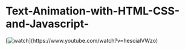 # Text-Animation-with-HTML-CSS-and-Javascript-
[![watch](https://thumbs2.imgbox.com/7b/d1/j20DoEbX_t.png")](https://www.youtube.com/watch?v=hescialVWzo)
